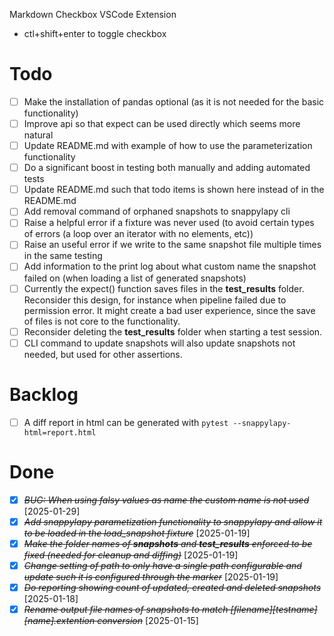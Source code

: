 Markdown Checkbox VSCode Extension
- ctl+shift+enter to toggle checkbox

# Todo
- [ ] Make the installation of pandas optional (as it is not needed for the basic functionality)
- [ ] Improve api so that expect can be used directly which seems more natural
- [ ] Update README.md with example of how to use the parameterization functionality
- [ ] Do a significant boost in testing both manually and adding automated tests
- [ ] Update README.md such that todo items is shown here instead of in the README.md
- [ ] Add removal command of orphaned snapshots to snappylapy cli
- [ ] Raise a helpful error if a fixture was never used (to avoid certain types of errors (a loop over an iterator with no elements, etc))
- [ ] Raise an useful error if we write to the same snapshot file multiple times in the same testing
- [ ] Add information to the print log about what custom name the snapshot failed on (when loading a list of generated snapshots)
- [ ] Currently the expect() function saves files in the __test_results__ folder. Reconsider this design, for instance when pipeline failed due to permission error. It might create a bad user experience, since the save of files is not core to the functionality.
- [ ] Reconsider deleting the __test_results__ folder when starting a test session.
- [ ] CLI command to update snapshots will also update snapshots not needed, but used for other assertions.

# Backlog
- [ ] A diff report in html can be generated with `pytest --snappylapy-html=report.html`

# Done
- [X] ~~*BUG: When using falsy values as name the custom name is not used*~~ [2025-01-29]
- [X] ~~*Add snappylapy parametization functionality to snappylapy and allow it to be loaded in the load_snapshot fixture*~~ [2025-01-19]
- [X] ~~*Make the folder names of __snapshots__ and __test_results__ enforced to be fixed (needed for cleanup and diffing)*~~ [2025-01-19]
- [X] ~~*Change setting of path to only have a single path configurable and update such it is configured through the marker*~~ [2025-01-19]
- [X] ~~*Do reporting showing count of updated, created and deleted snapshots*~~ [2025-01-18]
- [X] ~~*Rename output file names of snapshots to match [filename][testname][name].extention conversion*~~ [2025-01-15]